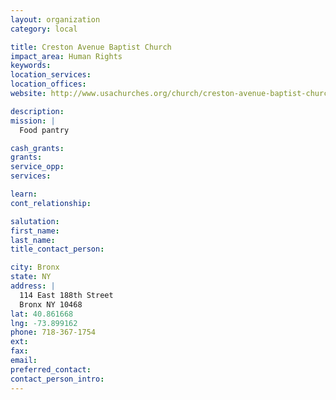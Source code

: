 ```yaml
---
layout: organization
category: local

title: Creston Avenue Baptist Church
impact_area: Human Rights
keywords: 
location_services: 
location_offices: 
website: http://www.usachurches.org/church/creston-avenue-baptist-church.htm

description: 
mission: |
  Food pantry

cash_grants: 
grants: 
service_opp: 
services: 

learn: 
cont_relationship: 

salutation: 
first_name: 
last_name: 
title_contact_person: 

city: Bronx
state: NY
address: |
  114 East 188th Street  
  Bronx NY 10468
lat: 40.861668
lng: -73.899162
phone: 718-367-1754
ext: 
fax: 
email: 
preferred_contact: 
contact_person_intro: 
---
```

